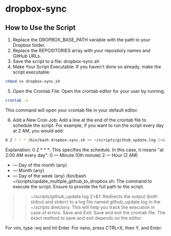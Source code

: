 # dropbox-sync

## How to Use the Script
1. Replace the DROPBOX_BASE_PATH variable with the path to your Dropbox folder.
2. Replace the REPOSITORIES array with your repository names and GitHub URLs.
3. Save the script to a file: dropbox-sync.sh
4. Make Your Script Executable: If you haven't done so already, make the script executable:
```bash
chmod +x dropbox-sync.sh
```

5. Open the Crontab File: Open the crontab editor for your user by running:
```bash
crontab -e
```
This command will open your crontab file in your default editor.

6. Add a New Cron Job: Add a line at the end of the crontab file to schedule the script. For example, if you want to run the script every day at 2 AM, you would add:

```bash
0 2 * * * /bin/bash dropbox-sync.sh >> ~/scripts/github_update.log 2>&1
```

Explanation:
0 2 * * *: This specifies the schedule. In this case, it means "at 2:00 AM every day":
0 — Minute (0th minute)
2 — Hour (2 AM)
* — Day of the month (any)
* — Month (any)
* — Day of the week (any)
/bin/bash ~/scripts/update_multiple_github_to_dropbox.sh: The command to execute the script. Ensure to provide the full path to the script.
>> ~/scripts/github_update.log 2>&1: Redirects the output (both stdout and stderr) to a log file named github_update.log in the ~/scripts directory. This will help you track the execution in case of errors.
Save and Exit: Save and exit the crontab file. The exact method to save and exit depends on the editor:

For vim, type :wq and hit Enter.
For nano, press CTRL+X, then Y, and Enter.